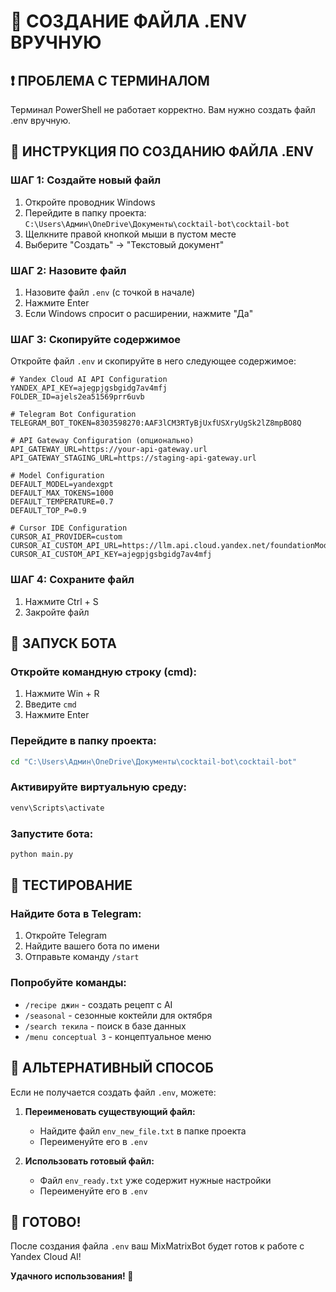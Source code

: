 # 🚀 СОЗДАНИЕ ФАЙЛА .ENV ВРУЧНУЮ

## ❗ ПРОБЛЕМА С ТЕРМИНАЛОМ
Терминал PowerShell не работает корректно. Вам нужно создать файл .env вручную.

## 📝 ИНСТРУКЦИЯ ПО СОЗДАНИЮ ФАЙЛА .ENV

### ШАГ 1: Создайте новый файл
1. Откройте проводник Windows
2. Перейдите в папку проекта: `C:\Users\Админ\OneDrive\Документы\cocktail-bot\cocktail-bot`
3. Щелкните правой кнопкой мыши в пустом месте
4. Выберите "Создать" → "Текстовый документ"

### ШАГ 2: Назовите файл
1. Назовите файл `.env` (с точкой в начале)
2. Нажмите Enter
3. Если Windows спросит о расширении, нажмите "Да"

### ШАГ 3: Скопируйте содержимое
Откройте файл `.env` и скопируйте в него следующее содержимое:

```env
# Yandex Cloud AI API Configuration
YANDEX_API_KEY=ajegpjgsbgidg7av4mfj
FOLDER_ID=ajels2ea51569prr6uvb

# Telegram Bot Configuration
TELEGRAM_BOT_TOKEN=8303598270:AAF3lCM3RTyBjUxfUSXryUgSk2lZ8mpBO8Q

# API Gateway Configuration (опционально)
API_GATEWAY_URL=https://your-api-gateway.url
API_GATEWAY_STAGING_URL=https://staging-api-gateway.url

# Model Configuration
DEFAULT_MODEL=yandexgpt
DEFAULT_MAX_TOKENS=1000
DEFAULT_TEMPERATURE=0.7
DEFAULT_TOP_P=0.9

# Cursor IDE Configuration
CURSOR_AI_PROVIDER=custom
CURSOR_AI_CUSTOM_API_URL=https://llm.api.cloud.yandex.net/foundationModels/v1/completion
CURSOR_AI_CUSTOM_API_KEY=ajegpjgsbgidg7av4mfj
```

### ШАГ 4: Сохраните файл
1. Нажмите Ctrl + S
2. Закройте файл

## 🚀 ЗАПУСК БОТА

### Откройте командную строку (cmd):
1. Нажмите Win + R
2. Введите `cmd`
3. Нажмите Enter

### Перейдите в папку проекта:
```cmd
cd "C:\Users\Админ\OneDrive\Документы\cocktail-bot\cocktail-bot"
```

### Активируйте виртуальную среду:
```cmd
venv\Scripts\activate
```

### Запустите бота:
```cmd
python main.py
```

## 🎯 ТЕСТИРОВАНИЕ

### Найдите бота в Telegram:
1. Откройте Telegram
2. Найдите вашего бота по имени
3. Отправьте команду `/start`

### Попробуйте команды:
- `/recipe джин` - создать рецепт с AI
- `/seasonal` - сезонные коктейли для октября
- `/search текила` - поиск в базе данных
- `/menu conceptual 3` - концептуальное меню

## 🔧 АЛЬТЕРНАТИВНЫЙ СПОСОБ

Если не получается создать файл `.env`, можете:

1. **Переименовать существующий файл:**
   - Найдите файл `env_new_file.txt` в папке проекта
   - Переименуйте его в `.env`

2. **Использовать готовый файл:**
   - Файл `env_ready.txt` уже содержит нужные настройки
   - Переименуйте его в `.env`

## 🎉 ГОТОВО!

После создания файла `.env` ваш MixMatrixBot будет готов к работе с Yandex Cloud AI!

**Удачного использования! 🍹**




